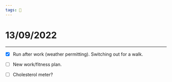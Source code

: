```yaml
---
tags: 📆
---
```


# 13/09/2022
---

- [x] Run after work (weather permitting). Switching out for a walk.
- [ ] New work/fitness plan.
- [ ] Cholesterol meter?


